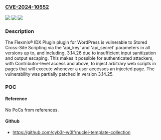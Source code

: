 ### [CVE-2024-10552](https://cve.mitre.org/cgi-bin/cvename.cgi?name=CVE-2024-10552)
![](https://img.shields.io/static/v1?label=Product&message=Flexmls%C2%AE%20IDX%20Plugin&color=blue)
![](https://img.shields.io/static/v1?label=Version&message=*%3C%3D%203.14.26%20&color=brighgreen)
![](https://img.shields.io/static/v1?label=Vulnerability&message=CWE-79%20Improper%20Neutralization%20of%20Input%20During%20Web%20Page%20Generation%20('Cross-site%20Scripting')&color=brighgreen)

### Description

The Flexmls® IDX Plugin plugin for WordPress is vulnerable to Stored Cross-Site Scripting via the ‘api_key’ and 'api_secret' parameters in all versions up to, and including, 3.14.26 due to insufficient input sanitization and output escaping. This makes it possible for authenticated attackers, with Contributor-level access and above, to inject arbitrary web scripts in pages that will execute whenever a user accesses an injected page. The vulnerability was partially patched in version 3.14.25.

### POC

#### Reference
No PoCs from references.

#### Github
- https://github.com/cyb3r-w0lf/nuclei-template-collection

